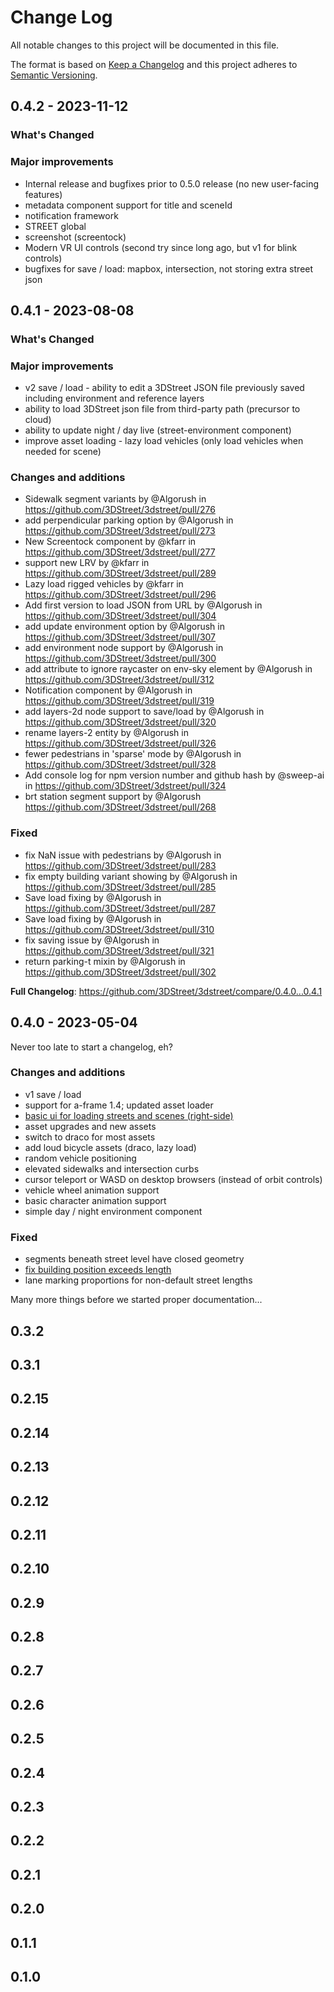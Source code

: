 
# Change Log
All notable changes to this project will be documented in this file.
 
The format is based on [Keep a Changelog](http://keepachangelog.com/)
and this project adheres to [Semantic Versioning](http://semver.org/).
 
## 0.4.2 - 2023-11-12

### What's Changed

### Major improvements
* Internal release and bugfixes prior to 0.5.0 release (no new user-facing features)
* metadata component support for title and sceneId
* notification framework
* STREET global
* screenshot (screentock)
* Modern VR UI controls (second try since long ago, but v1 for blink controls)
* bugfixes for save / load: mapbox, intersection, not storing extra street json

## 0.4.1 - 2023-08-08

### What's Changed

### Major improvements
* v2 save / load - ability to edit a 3DStreet JSON file previously saved including environment and reference layers
* ability to load 3DStreet json file from third-party path (precursor to cloud)
* ability to update night / day live (street-environment component)
* improve asset loading - lazy load vehicles (only load vehicles when needed for scene)

### Changes and additions
* Sidewalk segment variants by @Algorush in https://github.com/3DStreet/3dstreet/pull/276
* add perpendicular parking option by @Algorush in https://github.com/3DStreet/3dstreet/pull/273
* New Screentock component by @kfarr in https://github.com/3DStreet/3dstreet/pull/277
* support new LRV by @kfarr in https://github.com/3DStreet/3dstreet/pull/289
* Lazy load rigged vehicles by @kfarr in https://github.com/3DStreet/3dstreet/pull/296
* Add first version to load JSON from URL by @Algorush in https://github.com/3DStreet/3dstreet/pull/304
* add update environment option by @Algorush in https://github.com/3DStreet/3dstreet/pull/307
* add environment node support by @Algorush in https://github.com/3DStreet/3dstreet/pull/300
* add attribute to ignore raycaster on env-sky element by @Algorush in https://github.com/3DStreet/3dstreet/pull/312
* Notification component by @Algorush in https://github.com/3DStreet/3dstreet/pull/319
* add layers-2d node support to save/load by @Algorush in https://github.com/3DStreet/3dstreet/pull/320
* rename layers-2 entity by @Algorush in https://github.com/3DStreet/3dstreet/pull/326
* fewer pedestrians in 'sparse' mode by @Algorush in https://github.com/3DStreet/3dstreet/pull/328
* Add console log for npm version number and github hash by @sweep-ai in https://github.com/3DStreet/3dstreet/pull/324
* brt station segment support by @Algorush https://github.com/3DStreet/3dstreet/pull/268

### Fixed
* fix NaN issue with pedestrians by @Algorush in https://github.com/3DStreet/3dstreet/pull/283
* fix empty building variant showing by @Algorush in https://github.com/3DStreet/3dstreet/pull/285
* Save load fixing by @Algorush in https://github.com/3DStreet/3dstreet/pull/287
* Save load fixing by @Algorush in https://github.com/3DStreet/3dstreet/pull/310
* fix saving issue by @Algorush in https://github.com/3DStreet/3dstreet/pull/321
* return parking-t mixin by @Algorush in https://github.com/3DStreet/3dstreet/pull/302

**Full Changelog**: https://github.com/3DStreet/3dstreet/compare/0.4.0...0.4.1

## 0.4.0 - 2023-05-04

Never too late to start a changelog, eh?

### Changes and additions
* v1 save / load
* support for a-frame 1.4; updated asset loader
* [basic ui for loading streets and scenes (right-side)](https://github.com/3DStreet/3dstreet/pull/219)
* asset upgrades and new assets
* switch to draco for most assets
* add loud bicycle assets (draco, lazy load)
* random vehicle positioning
* elevated sidewalks and intersection curbs
* cursor teleport or WASD on desktop browsers (instead of orbit controls)
* vehicle wheel animation support
* basic character animation support
* simple day / night environment component

### Fixed
* segments beneath street level have closed geometry
* [fix building position exceeds length](https://github.com/3DStreet/3dstreet/pull/208)
* lane marking proportions for non-default street lengths

Many more things before we started proper documentation...

## 0.3.2

## 0.3.1

## 0.2.15

## 0.2.14

## 0.2.13

## 0.2.12

## 0.2.11

## 0.2.10

## 0.2.9

## 0.2.8

## 0.2.7

## 0.2.6

## 0.2.5

## 0.2.4

## 0.2.3

## 0.2.2

## 0.2.1

## 0.2.0

## 0.1.1

## 0.1.0
